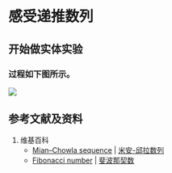 # 感受递推数列

## 开始做实体实验

### 过程如下图所示。

![](/images/数论/典型数列/感受递推数列/1a1.jpg)

## 参考文献及资料

1. 维基百科
	- [Mian–Chowla sequence](https://en.wikipedia.org/wiki/Mian%E2%80%93Chowla_sequence) | [米安-邱拉数列](https://zh.wikipedia.org/wiki/%E7%B1%B3%E5%AE%89-%E9%82%B1%E6%8B%89%E6%95%B8%E5%88%97) 
	- [Fibonacci number](https://en.wikipedia.org/wiki/Fibonacci_number) | [斐波那契数](https://zh.wikipedia.org/wiki/%E6%96%90%E6%B3%A2%E9%82%A3%E5%A5%91%E6%95%B0) 
